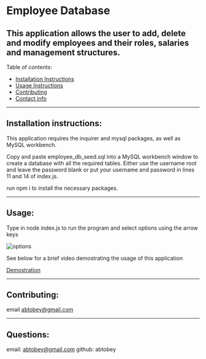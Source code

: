 

# Employee Database

## This application allows the user to add, delete and modify employees and their roles, salaries and management structures.

Table of contents:
  * [Installation Instructions](#installation-instructions)
  * [Usage Instructions](#usage)
  * [Contributing](#contributing)
  * [Contact info](#questions)
---

## Installation instructions: 
This application requires the inquirer and mysql packages, as well as MySQL workbench.

Copy and paste employee_db_seed.sql into a MySQL workbench window to create a database with all the required tables. Either use the username root and leave the password blank or put your username and password in lines 11 and 14 of index.js.

run npm i to install the necessary packages.

---

## Usage: 
Type in node index.js to run the program and select options using the arrow keys

![options](https://user-images.githubusercontent.com/65990371/91101995-e9e16100-e62d-11ea-960f-0029d6bc4f71.png)

See below for a brief video demostrating the usage of this application

[Demostration](https://youtu.be/cqAbzZvDA70)

---

## Contributing: 
email abtobey@gmail.com


---

## Questions: 
email: abtobey@gmail.com
github: abtobey
